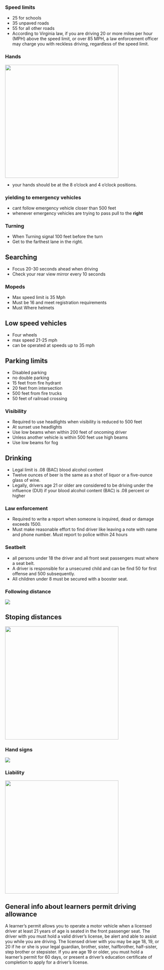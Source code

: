 
### Speed limits
- 25 for schools 
- 35 unpaved roads
- 55 for all other roads
- According to Virginia law, if you are driving 20 or more miles per hour (MPH) above the speed limit, or over 85 MPH, a law enforcement officer may charge you with reckless driving, regardless of the speed limit.

### Hands 
<img src = "https://i.imgur.com/87mtx9s.png" width = 370>

- your hands should be at the 8 o’clock and 4 o’clock positions.

### yielding to emergency vehicles
- cant follow emergency vehicle closer than 500 feet
- whenever emergency vehicles are trying to pass pull to the **right**

### Turning 
- When Turning signal 100 feet before the turn  
- Get to the farthest lane in the right.

## Searching 
- Focus 20-30 seconds ahead when driving
- Check your rear view mirror every 10 seconds 

### Mopeds
- Max speed limit is 35 Mph
- Must be 16 and meet registration requirements 
- Must Where helmets

## Low speed vehicles 
- Four wheels 
- max speed 21-25 mph
- can be operated at speeds up to 35 mph

## Parking limits 
- Disabled parking 
- no double parking
- 15 feet from fire hydrant 
- 20 feet from intersection
- 500 feet from fire trucks
- 50 feet of railroad crossing

### Visibility 
- Required to use headlights when visibility is reduced to 500 feet
- At sunset use headlights
- Use low beams when within 200 feet of oncoming driver
- Unless another vehicle is within 500 feet use high beams 
- Use low beams for fog 


## Drinking 
- Legal limit is .08 (BAC) blood alcohol content 
- Twelve ounces of beer is the same as a shot of liquor or a five-ounce glass of wine.
- Legally, drivers age 21 or older are considered to be driving under the influence (DUI) if your blood alcohol content (BAC) is .08 percent or higher


### Law enforcement 
- Required to write a report when someone is inquired, dead or damage exceeds 1500.
- Must make reasonable effort to find driver like leaving a note with name and phone number. Must report to police within 24 hours

### Seatbelt 
- all persons under 18 the driver and all front seat passengers must where a seat belt.
- A driver is responsible for a unsecured child and can be find 50 for first offense and 500 subsequently.
- All children under 8 must be secured with a booster seat.


### Following distance 
![](https://i.imgur.com/KkaIhP7.png)

## Stoping distances
<img src = "https://i.imgur.com/8dxP1d0.png" width =370>


### Hand signs 
![](https://i.imgur.com/JAj6PiK.png)

### Liability
<img src = "https://i.imgur.com/hvzEP24.png" width =370> 


## General info about learners permit driving allowance
A learner’s permit allows you to operate a motor vehicle when a licensed driver at least 21 years of age is seated in the front passenger seat. The driver with you must hold a valid driver’s license, be alert and able to assist you while you are driving. The licensed driver with you may be age 18, 19, or 20 if he or she is your legal guardian, brother, sister, halfbrother, half-sister, step brother or stepsister. If you are age 19 or older, you must hold a learner’s permit for 60 days, or present a driver’s education certificate of completion to apply for a driver’s license.